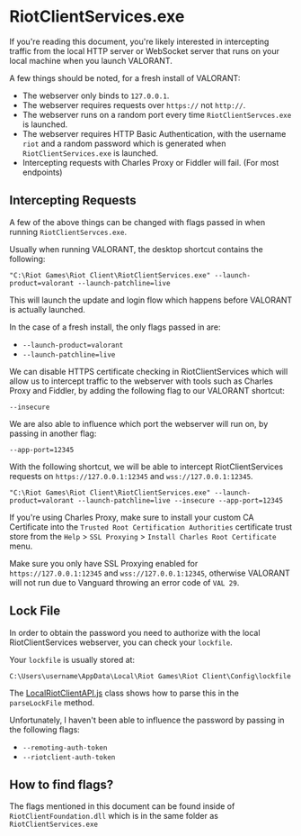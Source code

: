 # RiotClientServices.exe

If you're reading this document, you're likely interested in intercepting traffic from the local HTTP server or WebSocket server that runs on your local machine when you launch VALORANT.

A few things should be noted, for a fresh install of VALORANT:

- The webserver only binds to `127.0.0.1`.
- The webserver requires requests over `https://` not `http://`.
- The webserver runs on a random port every time `RiotClientServces.exe` is launched.
- The webserver requires HTTP Basic Authentication, with the username `riot` and a random password which is generated when `RiotClientServices.exe` is launched.
- Intercepting requests with Charles Proxy or Fiddler will fail. (For most endpoints)

## Intercepting Requests

A few of the above things can be changed with flags passed in when running `RiotClientServces.exe`.

Usually when running VALORANT, the desktop shortcut contains the following:

```
"C:\Riot Games\Riot Client\RiotClientServices.exe" --launch-product=valorant --launch-patchline=live
```

This will launch the update and login flow which happens before VALORANT is actually launched.

In the case of a fresh install, the only flags passed in are:

- `--launch-product=valorant`
- `--launch-patchline=live`

We can disable HTTPS certificate checking in RiotClientServices which will allow us to intercept traffic to the webserver with tools such as Charles Proxy and Fiddler, by adding the following flag to our VALORANT shortcut:

```
--insecure
```

We are also able to influence which port the webserver will run on, by passing in another flag:

```
--app-port=12345
```

With the following shortcut, we will be able to intercept RiotClientServices requests on `https://127.0.0.1:12345` and `wss://127.0.0.1:12345`.

```
"C:\Riot Games\Riot Client\RiotClientServices.exe" --launch-product=valorant --launch-patchline=live --insecure --app-port=12345
```

If you're using Charles Proxy, make sure to install your custom CA Certificate into the `Trusted Root Certification Authorities` certificate trust store from the `Help` > `SSL Proxying` > `Install Charles Root Certificate` menu.

Make sure you only have SSL Proxying enabled for `https://127.0.0.1:12345` and `wss://127.0.0.1:12345`, otherwise VALORANT will not run due to Vanguard throwing an error code of `VAL 29`.

## Lock File

In order to obtain the password you need to authorize with the local RiotClientServices webserver, you can check your `lockfile`.

Your `lockfile` is usually stored at:

```
C:\Users\username\AppData\Local\Riot Games\Riot Client\Config\lockfile
```

The [LocalRiotClientAPI.js](../src/LocalRiotClientAPI.js) class shows how to parse this in the `parseLockFile` method.

Unfortunately, I haven't been able to influence the password by passing in the following flags:

- `--remoting-auth-token`
- `--riotclient-auth-token`

## How to find flags?

The flags mentioned in this document can be found inside of `RiotClientFoundation.dll` which is in the same folder as `RiotClientServices.exe`
